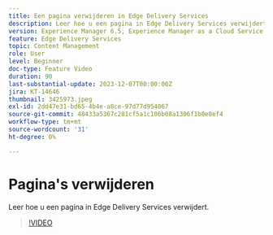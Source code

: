 ```yaml
---
title: Een pagina verwijderen in Edge Delivery Services
description: Leer hoe u een pagina in Edge Delivery Services verwijdert.
version: Experience Manager 6.5, Experience Manager as a Cloud Service
feature: Edge Delivery Services
topic: Content Management
role: User
level: Beginner
doc-type: Feature Video
duration: 90
last-substantial-update: 2023-12-07T00:00:00Z
jira: KT-14646
thumbnail: 3425973.jpeg
exl-id: 2dd47e31-bd65-4b4e-a8ce-97d77d954067
source-git-commit: 48433a5367c281cf5a1c106b08a1306f1b0e8ef4
workflow-type: tm+mt
source-wordcount: '31'
ht-degree: 0%

---
```


# Pagina&#39;s verwijderen

Leer hoe u een pagina in Edge Delivery Services verwijdert.

>[!VIDEO](https://video.tv.adobe.com/v/3425973/?learn=on)
